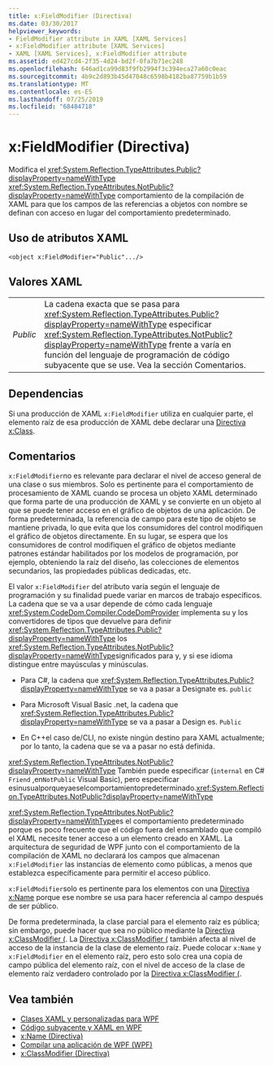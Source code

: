 ```yaml
---
title: x:FieldModifier (Directiva)
ms.date: 03/30/2017
helpviewer_keywords:
- FieldModifier attribute in XAML [XAML Services]
- x:FieldModifier attribute [XAML Services]
- XAML [XAML Services], x:FieldModifier attribute
ms.assetid: ed427cd4-2f35-4d24-bd2f-0fa7b71ec248
ms.openlocfilehash: 646ad1ca99d83f9fb2994f3c394eca27a60c0eac
ms.sourcegitcommit: 4b9c2d893b45d47048c6598b4182ba87759b1b59
ms.translationtype: MT
ms.contentlocale: es-ES
ms.lasthandoff: 07/25/2019
ms.locfileid: "68484718"
---
```

# <a name="xfieldmodifier-directive"></a>x:FieldModifier (Directiva)
Modifica el <xref:System.Reflection.TypeAttributes.Public?displayProperty=nameWithType> <xref:System.Reflection.TypeAttributes.NotPublic?displayProperty=nameWithType> comportamiento de la compilación de XAML para que los campos de las referencias a objetos con nombre se definan con acceso en lugar del comportamiento predeterminado.  
  
## <a name="xaml-attribute-usage"></a>Uso de atributos XAML  
  
```xaml  
<object x:FieldModifier="Public".../>  
```  
  
## <a name="xaml-values"></a>Valores XAML  
  
|||  
|-|-|  
|*Public*|La cadena exacta que se pasa para <xref:System.Reflection.TypeAttributes.Public?displayProperty=nameWithType> especificar <xref:System.Reflection.TypeAttributes.NotPublic?displayProperty=nameWithType> frente a varía en función del lenguaje de programación de código subyacente que se use. Vea la sección Comentarios.|  
  
## <a name="dependencies"></a>Dependencias  
 Si una producción de XAML `x:FieldModifier` utiliza en cualquier parte, el elemento raíz de esa producción de XAML debe declarar una [Directiva x:Class](x-class-directive.md).  
  
## <a name="remarks"></a>Comentarios  
 `x:FieldModifier`no es relevante para declarar el nivel de acceso general de una clase o sus miembros. Solo es pertinente para el comportamiento de procesamiento de XAML cuando se procesa un objeto XAML determinado que forma parte de una producción de XAML y se convierte en un objeto al que se puede tener acceso en el gráfico de objetos de una aplicación. De forma predeterminada, la referencia de campo para este tipo de objeto se mantiene privada, lo que evita que los consumidores del control modifiquen el gráfico de objetos directamente. En su lugar, se espera que los consumidores de control modifiquen el gráfico de objetos mediante patrones estándar habilitados por los modelos de programación, por ejemplo, obteniendo la raíz del diseño, las colecciones de elementos secundarios, las propiedades públicas dedicadas, etc.  
  
 El valor `x:FieldModifier` del atributo varía según el lenguaje de programación y su finalidad puede variar en marcos de trabajo específicos. La cadena que se va a usar depende de cómo cada lenguaje <xref:System.CodeDom.Compiler.CodeDomProvider> implementa su y los convertidores de tipos que devuelve para definir <xref:System.Reflection.TypeAttributes.Public?displayProperty=nameWithType> los <xref:System.Reflection.TypeAttributes.NotPublic?displayProperty=nameWithType>significados para y, y si ese idioma distingue entre mayúsculas y minúsculas.  
  
- Para C#, la cadena que <xref:System.Reflection.TypeAttributes.Public?displayProperty=nameWithType> se va a pasar a Designate es. `public`  
  
- Para Microsoft Visual Basic .net, la cadena que <xref:System.Reflection.TypeAttributes.Public?displayProperty=nameWithType> se va a pasar a Design es. `Public`  
  
- En C++el caso de/CLI, no existe ningún destino para XAML actualmente; por lo tanto, la cadena que se va a pasar no está definida.  
  
 <xref:System.Reflection.TypeAttributes.NotPublic?displayProperty=nameWithType> También puede especificar (`internal` en C# `Friend` ,en`NotPublic` Visual Basic), pero especificar esinusualporqueyaeselcomportamientopredeterminado.<xref:System.Reflection.TypeAttributes.NotPublic?displayProperty=nameWithType>  
  
 <xref:System.Reflection.TypeAttributes.NotPublic?displayProperty=nameWithType>es el comportamiento predeterminado porque es poco frecuente que el código fuera del ensamblado que compiló el XAML necesite tener acceso a un elemento creado en XAML. La arquitectura de seguridad de WPF junto con el comportamiento de la compilación de XAML no declarará los campos que almacenan `x:FieldModifier` las instancias de elemento como públicas, a menos que establezca específicamente para permitir el acceso público.  
  
 `x:FieldModifier`solo es pertinente para los elementos con una [Directiva x:Name](x-name-directive.md) porque ese nombre se usa para hacer referencia al campo después de ser público.  
  
 De forma predeterminada, la clase parcial para el elemento raíz es pública; sin embargo, puede hacer que sea no público mediante la [Directiva x:ClassModifier (](x-classmodifier-directive.md). La [Directiva x:ClassModifier (](x-classmodifier-directive.md) también afecta al nivel de acceso de la instancia de la clase de elemento raíz. Puede colocar `x:Name` y `x:FieldModifier` en el elemento raíz, pero esto solo crea una copia de campo pública del elemento raíz, con el nivel de acceso de la clase de elemento raíz verdadero controlado por la [Directiva x:ClassModifier (](x-classmodifier-directive.md).  
  
## <a name="see-also"></a>Vea también

- [Clases XAML y personalizadas para WPF](../wpf/advanced/xaml-and-custom-classes-for-wpf.md)
- [Código subyacente y XAML en WPF](../wpf/advanced/code-behind-and-xaml-in-wpf.md)
- [x:Name (Directiva)](x-name-directive.md)
- [Compilar una aplicación de WPF (WPF)](../wpf/app-development/building-a-wpf-application-wpf.md)
- [x:ClassModifier (Directiva)](x-classmodifier-directive.md)
